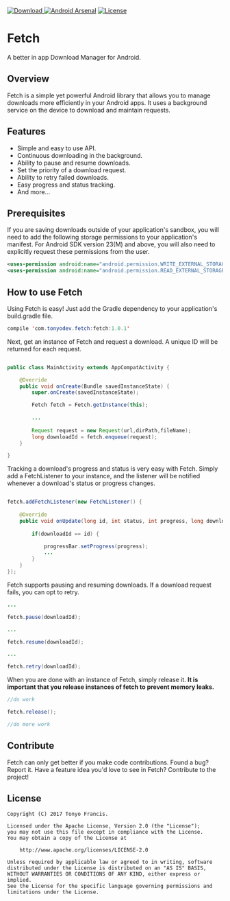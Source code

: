 [ ![Download](https://api.bintray.com/packages/tonyofrancis/maven/fetch/images/download.svg?version=1.0.1) ](https://bintray.com/tonyofrancis/maven/fetch/1.0.1/link)
[![Android Arsenal](https://img.shields.io/badge/Android%20Arsenal-Android%20Networking-blue.svg?style=flat)](https://android-arsenal.com/details/1/5196)
[![License](https://img.shields.io/badge/license-Apache%202.0-blue.svg)](https://github.com/tonyofrancis/Fetch/blob/master/LICENSE)

Fetch
=====

A better in app Download Manager for Android.

Overview
--------

Fetch is a simple yet powerful Android library that allows you to manage downloads
more efficiently in your Android apps. It uses a background service on the device 
to download and maintain requests.

Features
--------

* Simple and easy to use API.
* Continuous downloading in the background.
* Ability to pause and resume downloads.
* Set the priority of a download request.
* Ability to retry failed downloads.
* Easy progress and status tracking.
* And more...

Prerequisites
-------------

If you are saving downloads outside of your application's sandbox, you will need to
add the following storage permissions to your application's manifest. For Android SDK version
23(M) and above, you will also need to explicitly request these permissions from the user.
```xml
<uses-permission android:name="android.permission.WRITE_EXTERNAL_STORAGE"/>
<uses-permission android:name="android.permission.READ_EXTERNAL_STORAGE"/>
```

How to use Fetch
----------------

Using Fetch is easy! Just add the Gradle dependency to your application's build.gradle
file.

```java 
compile 'com.tonyodev.fetch:fetch:1.0.1'
``` 

Next, get an instance of Fetch and request a download. A unique ID will be returned 
for each request. 
```java

public class MainActivity extends AppCompatActivity {

    @Override
    public void onCreate(Bundle savedInstanceState) {
        super.onCreate(savedInstanceState);

        Fetch fetch = Fetch.getInstance(this);
        
        ...
        
        Request request = new Request(url,dirPath,fileName);
        long downloadId = fetch.enqueue(request);        
    }

}
```
Tracking a download's progress and status is very easy with Fetch. Simply add a FetchListener
to your instance, and the listener will be notified whenever a download's
status or progress changes. 

```java

fetch.addFetchListener(new FetchListener() {
            
    @Override
    public void onUpdate(long id, int status, int progress, long downloadedBytes, long fileSize, int error) {
                
        if(downloadId == id) {

            progressBar.setProgress(progress);
            ...
        }
    }     
});
``` 
Fetch supports pausing and resuming downloads. If a download request fails, you can opt
to retry.
```java
...

fetch.pause(downloadId);

...

fetch.resume(downloadId);

...

fetch.retry(downloadId);
```

When you are done with an instance of Fetch, simply release it. **It is important
that you release instances of fetch to prevent memory leaks.**
```java
//do work

fetch.release();

//do more work
```

Contribute
----------

Fetch can only get better if you make code contributions. Found a bug? Report it.
Have a feature idea you'd love to see in Fetch? Contribute to the project!


License
-------
```
Copyright (C) 2017 Tonyo Francis.

Licensed under the Apache License, Version 2.0 (the "License");
you may not use this file except in compliance with the License.
You may obtain a copy of the License at

	http://www.apache.org/licenses/LICENSE-2.0
	
Unless required by applicable law or agreed to in writing, software
distributed under the License is distributed on an "AS IS" BASIS,
WITHOUT WARRANTIES OR CONDITIONS OF ANY KIND, either express or implied.
See the License for the specific language governing permissions and
limitations under the License.
```
